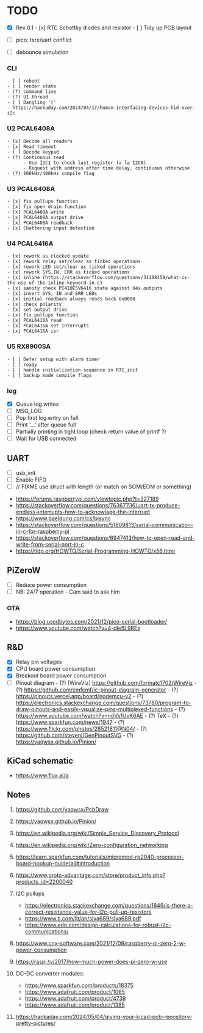# TODO

- [x] Rev 0.1
      - [x] RTC Schottky diodes and resistor
      - [ ] Tidy up PCB layout

- [ ] pico: txrx/uart conflict
- [ ] debounce simulation

### CLI
    - [ ] reboot
    - [ ] render state
    - (?) command line
    - (?) UI thread
    - [ ] Dangling '['
    - https://hackaday.com/2024/04/17/human-interfacing-devices-hid-over-i2c

### U2 PCAL6408A
    - [x] Decode all readers
    - [x] Read timeout
    - [ ] Decode keypad
    - (?) Continuous read 
          - Use I2C1 to check last register (a la I2C0)
          - Request with address after time delay, continuous otherwise
    - (?) 100kHz/400kHz compile flag

### U3 PCAL6408A
    - [x] fix pullups function
    - [x] fix open drain function
    - [x] PCAL6408A write
    - [x] PCAL6408A output drive
    - [x] PCAL6408A readback
    - [x] Chattering input detection

### U4 PCAL6416A
    - [x] rework as clocked update
    - [x] rework relay set/clear as ticked operations
    - [x] rework LED set/clear as ticked operations
    - [x] rework SYS,IN, ERR as ticked operations
    - [x] inline (https://stackoverflow.com/questions/31108159/what-is-the-use-of-the-inline-keyword-in-c)
    - [x] sanity check PI4IOE5V6416 state against U4x.outputs
    - [x] invert SYS, IN and ERR LEDs
    - [x] initial readback always reads back 0x0000
    - [x] check polarity
    - [x] set output drive
    - [x] fix pullups function
    - [x] PCAL6416A read
    - [x] PCAL6416A set interrupts
    - [x] PCAL6416A isr

### U5 RX8900SA
    - [ ] Defer setup with alarm timer
    - [ ] ready
    - [ ] handle initialisation sequence in RTC_init
    - [ ] backup mode compile flags

### log
   - [x] Queue log writes
   - [ ] MSG_LOG
   - [ ] Pop first log entry on full
   - [ ] Print '...' after queue full
   - [ ] Partially printing in tight loop (check return value of printf ?)
   - [ ] Wait for USB connected
               
## UART
   - [ ] usb_init
   - [ ] Enable FIFO
   - [ ] // FIXME use struct with length (or match on SOM/EOM or something)
   - https://forums.raspberrypi.com/viewtopic.php?t=327189
   - https://stackoverflow.com/questions/76367736/uart-tx-produce-endless-interrupts-how-to-acknowlage-the-interrupt
   - https://www.baeldung.com/cs/bisync
   - https://stackoverflow.com/questions/51609813/serial-communication-in-c-for-raspberry-pi
   - https://stackoverflow.com/questions/6947413/how-to-open-read-and-write-from-serial-port-in-c
   - https://tldp.org/HOWTO/Serial-Programming-HOWTO/x56.html

## PiZeroW
   - [ ] Reduce power consumption
   - [ ] NB: 24/7 operation - Cam said to ask him

### OTA
   - https://blog.usedbytes.com/2021/12/pico-serial-bootloader/
   - https://www.youtube.com/watch?v=4-dle5L9REs

## R&D
- [x] Relay pin voltages
- [x] CPU board power consumption
- [x] Breakout board power consumption
- [ ] Pinout diagram
      - (?) [WireViz] https://github.com/formatc1702/WireViz
      - (?) https://github.com/cmfcmf/ic-pinout-diagram-generator
      - (?) https://pinouts.vercel.app/board/nodemcu-v2
      - (?) https://electronics.stackexchange.com/questions/73780/program-to-draw-pinouts-and-easily-visualize-pins-multiplexed-functions
      - (?) https://www.youtube.com/watch?v=ndVs1UvK6AE
      - (?) TeX
      - (?) https://www.sparkfun.com/news/1947
      - (?) https://www.flickr.com/photos/28521811@N04/
      - (?) https://github.com/stevenj/GenPinoutSVG
      - (?) https://yaqwsx.github.io/Pinion/

## KiCad schematic
- https://www.flux.ai/p


## Notes

1. https://github.com/yaqwsx/PcbDraw
2. https://yaqwsx.github.io/Pinion/
3. https://en.wikipedia.org/wiki/Simple_Service_Discovery_Protocol
4. https://en.wikipedia.org/wiki/Zero-configuration_networking
5. https://learn.sparkfun.com/tutorials/micromod-rp2040-processor-board-hookup-guide/all#introduction
6. https://www.proto-advantage.com/store/product_info.php?products_id=2200040
7. I2C pullups
      - https://electronics.stackexchange.com/questions/1849/is-there-a-correct-resistance-value-for-i2c-pull-up-resistors
      - https://www.ti.com/lit/an/slva689/slva689.pdf
      - https://www.edn.com/design-calculations-for-robust-i2c-communications/

8. https://www.cnx-software.com/2021/12/09/raspberry-pi-zero-2-w-power-consumption
9. https://raspi.tv/2017/how-much-power-does-pi-zero-w-use
10. DC-DC converter modules:
    - https://www.sparkfun.com/products/18375
    - https://www.adafruit.com/product/1065
    - https://www.adafruit.com/product/4739
    - https://www.adafruit.com/product/1385
11. https://hackaday.com/2024/05/04/giving-your-kicad-pcb-repository-pretty-pictures/
